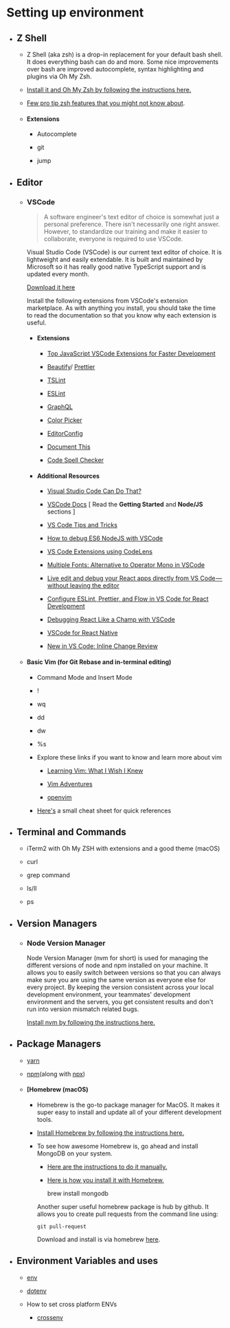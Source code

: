 # Setting up environment

- ## Z Shell
  - Z Shell (aka zsh) is a drop-in replacement for your default bash shell. It does everything bash can do and more. Some nice improvements over bash are improved autocomplete, syntax highlighting and plugins via Oh My Zsh.

  - [Install it and Oh My Zsh by following the instructions here.](https://github.com/robbyrussell/oh-my-zsh)

  - [Few pro tip zsh features that you might not know about](https://www.slideshare.net/jaguardesignstudio/why-zsh-is-cooler-than-your-shell-16194692).

  - #### Extensions

    - Autocomplete

    - git

    - jump

- ## Editor

  - ### VSCode

    > A software engineer's text editor of choice is somewhat just a personal preference. There isn't necessarily one right answer. However, to standardize our training and make it easier to collaborate, everyone is required to use VSCode.

    Visual Studio Code (VSCode) is our current text editor of choice. It is lightweight and easily extendable. It is built and maintained by Microsoft so it has really good native TypeScript support and is updated every month.

    [Download it here](https://code.visualstudio.com/)

    Install the following extensions from VSCode's extension marketplace. As with anything you install, you should take the time to read the documentation so that you know why each extension is useful.

    - #### Extensions
      - [Top JavaScript VSCode Extensions for Faster Development](https://codeburst.io/top-javascript-vscode-extensions-for-faster-development-c687c39596f5)

      - [Beautify](https://marketplace.visualstudio.com/items?itemName=HookyQR.beautify)/ [Prettier](https://marketplace.visualstudio.com/items?itemName=esbenp.prettier-vscode)

      - [TSLint](https://marketplace.visualstudio.com/items?itemName=eg2.tslint)

      - [ESLint](https://marketplace.visualstudio.com/items?itemName=dbaeumer.vscode-eslint)

      - [GraphQL](https://marketplace.visualstudio.com/items?itemName=kumar-harsh.graphql-for-vscode)

      - [Color Picker](https://marketplace.visualstudio.com/items?itemName=anseki.vscode-color)

      - [EditorConfig](https://marketplace.visualstudio.com/items?itemName=EditorConfig.EditorConfig)

      - [Document This](https://marketplace.visualstudio.com/items?itemName=joelday.docthis)

      - [Code Spell Checker](https://marketplace.visualstudio.com/items?itemName=streetsidesoftware.code-spell-checker)

    - #### Additional Resources
      - [Visual Studio Code Can Do That?](http://vscodecandothat.com/)

      - [VSCode Docs](https://code.visualstudio.com/docs) [ Read the **Getting Started** and **Node/JS** sections ]

      - [VS Code Tips and Tricks](https://code.visualstudio.com/docs/getstarted/tips-and-tricks)

      - [How to debug ES6 NodeJS with VSCode](https://medium.com/@katopz/how-to-debug-es6-nodejs-with-vscode-8d00bd6c4f94)

      - [VS Code Extensions using CodeLens](https://medium.com/@waderyan_/vs-code-extensions-using-codelens-f0f452b1dd8b)

      - [Multiple Fonts: Alternative to Operator Mono in VSCode](https://medium.com/@zamamohammed/multiple-fonts-alternative-to-operator-mono-in-vscode-7745b52120a0)

      - [Live edit and debug your React apps directly from VS Code — without leaving the editor](https://medium.com/@auchenberg/live-edit-and-debug-your-react-apps-directly-from-vs-code-without-leaving-the-editor-3da489ed905f)

      - [Configure ESLint, Prettier, and Flow in VS Code for React Development](https://hackernoon.com/configure-eslint-prettier-and-flow-in-vs-code-for-react-development-c9d95db07213)

      - [Debugging React Like a Champ with VSCode](https://hackernoon.com/debugging-react-like-a-champ-with-vscode-66281760037)

      - [VSCode for React Native](https://medium.com/react-native-training/vscode-for-react-native-526ec4a368ce)

      - [New in VS Code: Inline Change Review](https://medium.com/fhinkel/new-in-vs-code-inline-change-review-d43df04ea264)

  - #### Basic Vim (for Git Rebase and in-terminal editing)

    - Command Mode and Insert Mode

    - !

    - wq

    - dd

    - dw

    - %s

    - Explore these links if you want to know and learn more about vim
      - [Learning Vim: What I Wish I Knew](https://medium.freecodecamp.org/learn-linux-vim-basic-features-19134461ab85)

      - [Vim Adventures](https://vim-adventures.com/)

      - [openvim](http://www.openvim.com/tutorial.html)

    - [Here's](https://vim.rtorr.com/) a small cheat sheet for quick references

- ## Terminal and Commands

  - iTerm2 with Oh My ZSH with extensions and a good theme (macOS)

  - curl

  - grep command

  - ls/ll

  - ps

- ## Version Managers

  - ### Node Version Manager

    Node Version Manager (nvm for short) is used for managing the different versions of node and npm installed on your machine. It allows you to easily switch between versions so that you can always make sure you are using the same version as everyone else for every project. By keeping the version consistent across your local development environment, your teammates' development environment and the servers, you get consistent results and don't run into version mismatch related bugs.

    [Install nvm by following the instructions here.](https://github.com/creationix/nvm)

- ## Package Managers

  - [yarn](https://yarnpkg.com/lang/en/)

  - [npm](https://docs.npmjs.com/getting-started/what-is-npm)(along with [npx](https://medium.com/@maybekatz/introducing-npx-an-npm-package-runner-55f7d4bd282b))

  - #### [Homebrew (macOS)

    - Homebrew is the go-to package manager for MacOS. It makes it super easy to install and update all of your different development tools.

    - [Install Homebrew by following the instructions here.](https://brew.sh/)

    - To see how awesome Homebrew is, go ahead and install MongoDB on your system.
    
      - [Here are the instructions to do it manually.](https://docs.mongodb.com/manual/tutorial/install-mongodb-on-os-x/#install-mongodb-community-edition-manually)

      - [Here is how you install it with Homebrew.](https://docs.mongodb.com/manual/tutorial/install-mongodb-on-os-x/#install-mongodb-community-edition-with-homebrew)

          brew install mongodb

      Another super useful homebrew package is hub by github. It allows you to create pull requests from the command line using:

          git pull-request

      Download and install is via homebrew [here](https://hub.github.com/).

- ## Environment Variables and uses

  - [env](https://medium.freecodecamp.org/heres-how-you-can-actually-use-node-environment-variables-8fdf98f53a0a)

  - [dotenv](https://github.com/motdotla/dotenv)

  - How to set cross platform ENVs

    - [crossenv](https://github.com/kentcdodds/cross-env)